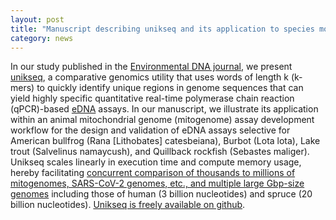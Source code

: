 ```yaml
---  
layout: post  
title: "Manuscript describing unikseq and its application to species monitoring using environmental DNA (eDNA), published"  
category: news  
---  
```


In our study published in the [Environmental DNA journal](https://doi.org/10.1002/edn3.438), we present [unikseq](https://github.com/bcgsc/unikseq), a comparative genomics utility that uses words of length k (k-mers) to quickly identify unique regions in genome sequences that can yield highly specific quantitative real-time polymerase chain reaction (qPCR)-based [eDNA](https://en.wikipedia.org/wiki/Environmental_DNA) assays. In our manuscript, we illustrate its application within an animal mitochondrial genome (mitogenome) assay development workflow for the design and validation of eDNA assays selective for American bullfrog (Rana [Lithobates] catesbeiana), Burbot (Lota lota), Lake trout (Salvelinus namaycush), and Quillback rockfish (Sebastes maliger). Unikseq scales linearly in execution time and compute memory usage, hereby facilitating [concurrent comparison of thousands to millions of mitogenomes, SARS-CoV-2 genomes, etc., and multiple large Gbp-size genomes](https://raw.githubusercontent.com/bcgsc/unikseq/main/unikseq-recomb2023poster.png) including those of human (3 billion nucleotides) and spruce (20 billion nucleotides). [Unikseq is freely available on github](https://github.com/bcgsc/unikseq).
